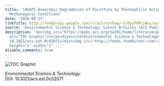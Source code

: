 ```yaml
---
title: '[ASAP] Anaerobic Degradation of Paraffins by Thermophilic Actinobacteria under
  Methanogenic Conditions'
date: '2020-08-17'
linkTitle: http://feedproxy.google.com/~r/acs/esthag/~3/OyyFGRtiWns/acs.est.0c02071
source: 'Environmental Science & Technology: Latest Articles (ACS Publications)'
description: '<p><img src="https://pubs.acs.org/na101/home/literatum/publisher/achs/journals/content/esthag/0/esthag.ahead-of-print/acs.est.0c02071/20200817/images/medium/es0c02071_0007.gif"
  alt="TOC Graphic"/></p><div><cite>Environmental Science & Technology</cite></div><div>DOI:
  10.1021/acs.est.0c02071</div><img src="http://feeds.feedburner.com/~r/acs/esthag/~4/OyyFGRtiWns"
  height="1" width="1" ...'
disable_comments: true
---
```

<p><img src="https://pubs.acs.org/na101/home/literatum/publisher/achs/journals/content/esthag/0/esthag.ahead-of-print/acs.est.0c02071/20200817/images/medium/es0c02071_0007.gif" alt="TOC Graphic"/></p><div><cite>Environmental Science & Technology</cite></div><div>DOI: 10.1021/acs.est.0c02071</div><img src="http://feeds.feedburner.com/~r/acs/esthag/~4/OyyFGRtiWns" height="1" width="1" ...